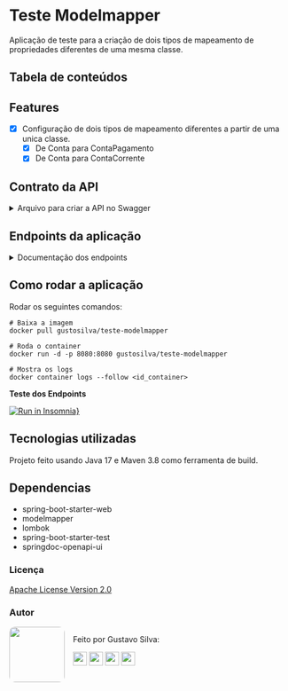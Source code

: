 # Teste Modelmapper

Aplicação de teste para a criação de dois tipos de mapeamento de propriedades diferentes de uma mesma classe.

## Tabela de conteúdos

## Features

- [x] Configuração de dois tipos de mapeamento diferentes a partir de uma unica classe.
  - [x] De Conta para ContaPagamento
  - [x] De Conta para ContaCorrente

## Contrato da API

<details>
  <summary>Arquivo para criar a API no Swagger</summary>

```json
{
  "openapi": "3.0.1",
  "info": {
    "title": "Teste Modelmapper",
    "description": "Aplicação de teste para a criação de dois tipos de mapeamento de propriedades diferentes de uma mesma classe.",
    "contact": {
      "name": "gasfgrv",
      "url": "https://github.com/gasfgrv",
      "email": "gustavo_almeida11@hotmail.com"
    },
    "license": {
      "name": "Apache License Version 2.0",
      "url": "https://www.apache.org/licenses/LICENSE-2.0"
    },
    "version": "v1"
  },
  "servers": [
    {
      "url": "http://localhost:8080/",
      "description": "Generated server url"
    }
  ],
  "paths": {
    "/conta/pagamento": {
      "get": {
        "tags": [
          "conta-pagamento"
        ],
        "operationId": "testeContaPagamento",
        "responses": {
          "200": {
            "description": "OK",
            "content": {
              "*/*": {
                "schema": {
                  "$ref": "#/components/schemas/ContaDTO"
                }
              }
            }
          }
        }
      }
    },
    "/conta/corrente": {
      "get": {
        "tags": [
          "conta-corrente"
        ],
        "operationId": "testeContaCorrente",
        "responses": {
          "200": {
            "description": "OK",
            "content": {
              "*/*": {
                "schema": {
                  "$ref": "#/components/schemas/ContaDTO"
                }
              }
            }
          }
        }
      }
    }
  },
  "components": {
    "schemas": {
      "ContaDTO": {
        "type": "object",
        "properties": {
          "agencia": {
            "type": "string"
          },
          "numeroConta": {
            "type": "string"
          },
          "digito": {
            "type": "string"
          }
        }
      }
    }
  }
}
```

</details>

## Endpoints da aplicação

<details>
  <summary>Documentação dos endpoints</summary>

**[GET] /conta/pagamento**

| Code | Description |
|------|-------------|
| 200  | OK          |

**[GET] /conta/corrente**

| Code | Description |
|------|-------------|
| 200  | OK          |

</details>

## Como rodar a aplicação

Rodar os seguintes comandos:

```shell
# Baixa a imagem
docker pull gustosilva/teste-modelmapper

# Roda o container
docker run -d -p 8080:8080 gustosilva/teste-modelmapper

# Mostra os logs
docker container logs --follow <id_container>
```
**Teste dos Endpoints**

[![Run in Insomnia}](https://insomnia.rest/images/run.svg)](https://insomnia.rest/run/?label=teste-modelmapper&uri=https%3A%2F%2Fgithub.com%2Fgasfgrv%2Fteste-modelmapper%2Fraw%2Fmaster%2Fcollection.json)

## Tecnologias utilizadas

Projeto feito usando Java 17 e Maven 3.8 como ferramenta de build.

## Dependencias

* spring-boot-starter-web
* modelmapper
* lombok
* spring-boot-starter-test
* springdoc-openapi-ui

### Licença

[Apache License Version 2.0](https://www.apache.org/licenses/LICENSE-2.0)

### Autor

<div style="display: flex; justify-content: flex-start; gap: 15px;">
  <div>
    <img style="border-radius: 10%" src="https://avatars.githubusercontent.com/u/34608751?v=4" width="100px;" alt=""/>
  </div>
  <div>
    <p>Feito por Gustavo Silva:</p>
    <a href="https://www.linkedin.com/in/gustavo-silva-69b84a15b/"><img src="https://img.shields.io/badge/linkedin-%230077B5.svg?&style=for-the-badge&logo=linkedin&logoColor=white" height=25></a>
    <a href="https://discordapp.com/users/616994765065420801"><img src="https://img.shields.io/badge/Discord-5865F2?style=for-the-badge&logo=discord&logoColor=white" height=25></a>
    <a href="mailto:gustavoalmeidasilva41@gmail.com"><img src="https://img.shields.io/badge/Gmail-D14836?style=for-the-badge&logo=gmail&logoColor=white" height=25></a>
    <a href="mailto:gustavo_almeida11@hotmail.com"><img src="https://img.shields.io/badge/Microsoft_Outlook-0078D4?style=for-the-badge&logo=microsoft-outlook&logoColor=white" height=25></a>
  </div>
</div>